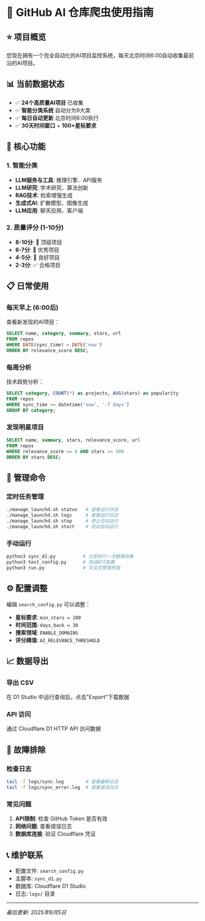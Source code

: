 # 🚀 GitHub AI 仓库爬虫使用指南

## ⭐ 项目概览
您现在拥有一个完全自动化的AI项目监控系统，每天北京时间6:00自动收集最前沿的AI项目。

## 📊 当前数据状态
- ✅ **24个高质量AI项目** 已收集
- ✅ **智能分类系统** 自动分为9大类
- ✅ **每日自动更新** 北京时间6:00执行
- ✅ **30天时间窗口** + **100+星标要求**

## 🎯 核心功能

### 1. 智能分类
- **LLM服务与工具**: 推理引擎、API服务
- **LLM研究**: 学术研究、算法创新
- **RAG技术**: 检索增强生成
- **生成式AI**: 扩散模型、图像生成
- **LLM应用**: 聊天应用、客户端

### 2. 质量评分 (1-10分)
- **8-10分**: 🥇 顶级项目
- **6-7分**: 🥈 优秀项目 
- **4-5分**: 🥉 良好项目
- **2-3分**: ✅ 合格项目

## 📋 日常使用

### 每天早上 (6:00后)
查看新发现的AI项目：
```sql
SELECT name, category, summary, stars, url
FROM repos 
WHERE DATE(sync_time) = DATE('now')
ORDER BY relevance_score DESC;
```

### 每周分析
技术趋势分析：
```sql
SELECT category, COUNT(*) as projects, AVG(stars) as popularity
FROM repos 
WHERE sync_time >= datetime('now', '-7 days')
GROUP BY category;
```

### 发现明星项目
```sql
SELECT name, summary, stars, relevance_score, url
FROM repos 
WHERE relevance_score >= 6 AND stars >= 500
ORDER BY stars DESC;
```

## 🔧 管理命令

### 定时任务管理
```bash
./manage_launchd.sh status   # 查看运行状态
./manage_launchd.sh logs     # 查看运行日志
./manage_launchd.sh stop     # 停止自动运行
./manage_launchd.sh start    # 启动自动运行
```

### 手动运行
```bash
python3 sync_d1.py          # 立即执行一次数据收集
python3 test_config.py      # 测试API配置
python3 run.py              # 交互式管理界面
```

## ⚙️ 配置调整

编辑 `search_config.py` 可以调整：
- **星标要求**: `min_stars = 100`
- **时间范围**: `days_back = 30`  
- **搜索领域**: `ENABLE_DOMAINS`
- **评分阈值**: `AI_RELEVANCE_THRESHOLD`

## 📈 数据导出

### 导出 CSV
在 D1 Studio 中运行查询后，点击"Export"下载数据

### API 访问
通过 Cloudflare D1 HTTP API 访问数据

## 🚨 故障排除

### 检查日志
```bash
tail -f logs/sync.log        # 查看最新日志
tail -f logs/sync_error.log  # 查看错误日志
```

### 常见问题
1. **API限制**: 检查 GitHub Token 是否有效
2. **网络问题**: 查看错误日志
3. **数据库连接**: 验证 Cloudflare 凭证

## 📞 维护联系
- 配置文件: `search_config.py`
- 主脚本: `sync_d1.py`
- 数据库: Cloudflare D1 Studio
- 日志: `logs/` 目录

---
*最后更新: 2025年9月5日*

